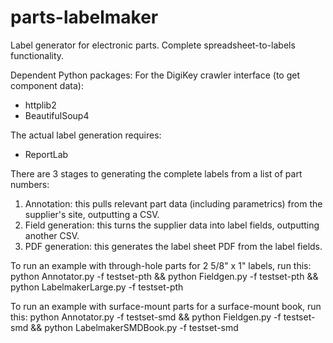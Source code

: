# parts-labelmaker
Label generator for electronic parts. Complete spreadsheet-to-labels functionality.

Dependent Python packages:
For the DigiKey crawler interface (to get component data):
- httplib2
- BeautifulSoup4

The actual label generation requires:
- ReportLab

There are 3 stages to generating the complete labels from a list of part numbers:
1. Annotation: this pulls relevant part data (including parametrics) from the supplier's site, outputting a CSV.
2. Field generation: this turns the supplier data into label fields, outputting another CSV.
3. PDF generation: this generates the label sheet PDF from the label fields.

To run an example with through-hole parts for 2 5/8" x 1" labels, run this:
python Annotator.py -f testset-pth && python Fieldgen.py -f testset-pth && python LabelmakerLarge.py -f testset-pth

To run an example with surface-mount parts for a surface-mount book, run this:
python Annotator.py -f testset-smd && python Fieldgen.py -f testset-smd && python LabelmakerSMDBook.py -f testset-smd
